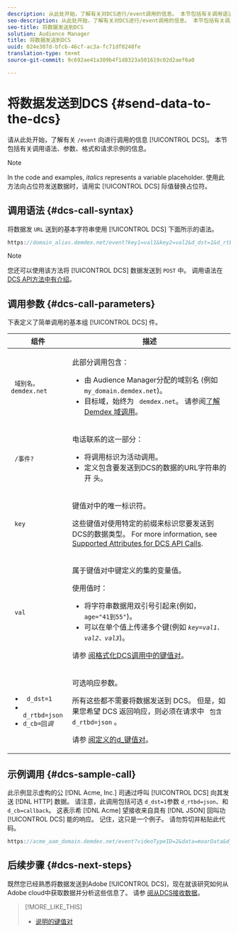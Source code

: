 ```yaml
---
description: 从此处开始，了解有关对DCS进行/event调用的信息。 本节包括有关调用语法、参数、格式和请求示例的信息。
seo-description: 从此处开始，了解有关对DCS进行/event调用的信息。 本节包括有关调用语法、参数、格式和请求示例的信息。
seo-title: 将数据发送到DCS
solution: Audience Manager
title: 将数据发送到DCS
uuid: 024e307d-bfcb-46cf-ac3a-fc71df0248fe
translation-type: tm+mt
source-git-commit: 9c692ae41a309b4f1d8323a501619c02d2aef6a0

---
```



# 将数据发送到DCS {#send-data-to-the-dcs}

请从此处开始，了解有关 `/event` 向进行调用的信息 [!UICONTROL DCS]。 本节包括有关调用语法、参数、格式和请求示例的信息。

>[!NOTE]
>
>In the code and examples, *italics* represents a variable placeholder. 使用此方法向占位符发送数据时，请用实 [!UICONTROL DCS] 际值替换占位符。

## 调用语法 {#dcs-call-syntax}

将数据发 `URL` 送到的基本字符串使用 [!UICONTROL DCS] 下面所示的语法。

```js
https://domain_alias.demdex.net/event?key1=val1&key2=val2&d_dst=1&d_rtbd=json&d_cb=callback
```

>[!NOTE]
>
>您还可以使用该方法将 [!UICONTROL DCS] 数据发送到 `POST` 中。 调用语法在 [DCS API方法中有介绍](../../../api/dcs-intro/dcs-api-reference/dcs-api-methods.md)。

## 调用参数 {#dcs-call-parameters}

下表定义了简单调用的基本组 [!UICONTROL DCS] 件。

<table id="table_5F6A5B324EB848168543386516FBF384"> 
 <thead> 
  <tr> 
   <th colname="col1" class="entry"> 组件 </th> 
   <th colname="col2" class="entry"> 描述 </th> 
  </tr> 
 </thead>
 <tbody> 
  <tr> 
   <td colname="col1"> <p> <code> 域别名。demdex.net</code> </p> </td> 
   <td colname="col2"> <p>此部分调用包含： </p> <p> 
     <ul id="ul_3EDA9C7BA6794D06BCB07A75A9BD2372"> 
      <li id="li_74624CA78D6F4536A8164AE1FA1DECB9">由 <span class="keyword"> Audience Manager分配的域别名</span> (例如 <code> my_domain.demdex.net</code>)。 </li> 
      <li id="li_08ABE91CA247403AA480B3FB4BEF83BA">目标域，始终为 <code> demdex.net</code>。 请参阅<a href="../../../reference/demdex-calls.md">了解 Demdex 域调用</a>。 </li> 
     </ul> </p> </td> 
  </tr> 
  <tr> 
   <td colname="col1"> <p> <code> /事件?</code> </p> </td> 
   <td colname="col2"> <p>电话联系的这一部分： </p> <p> 
     <ul id="ul_6332444A305A4F12A7CBE471CA508516"> 
      <li id="li_1C5C111B2B0E4621B3FC0C20D6516041">将调用标识为活动调用。 </li> 
      <li id="li_DBCE9B1C70604A629ECD7AC0A9052198">定义包含要发送到DCS的数据的URL字符串的开 <span class="wintitle"> 头</span>。 </li> 
     </ul> </p> </td> 
  </tr> 
  <tr> 
   <td colname="col1"> <p> <code> key</code> </p> </td> 
   <td colname="col2"> <p>键值对中的唯一标识符。 </p> <p>这些键值对使用特定的前缀来标识您要发送到 <span class="wintitle"> DCS的数据类型</span>。 For more information, see <a href="../../../api/dcs-intro/dcs-api-reference/dcs-keys.md"> Supported Attributes for DCS API Calls</a>. </p> </td> 
  </tr> 
  <tr> 
   <td colname="col1"> <p> <code> val</code> </p> </td> 
   <td colname="col2"> <p>属于键值对中键定义的集的变量值。 </p> <p>使用值时： </p> <p> 
     <ul id="ul_624DC78759F74AD8920220058E54E083"> 
      <li id="li_091E5B4820EC4A93B775433E428E74AB">将字符串数据用双引号引起来(例如， <code> age="41到55"</code>)。 </li> 
      <li id="li_C558E3BA6EE34413BBBB962D4CD0D10E">可以在单个值上传递多个键(例如 <i><code>key</i>=<i>val1、val2、val3</i></code></i>)。 </i></li> 
     </ul> </p> <p>请参 <a href="../../../api/dcs-intro/dcs-api-reference/dcs-key-format.md"> 阅格式化DCS调用中的键值对</a>。 </p> </td>
  </tr> 
  <tr> 
   <td colname="col1"> <p> 
     <ul id="ul_36E2C1A0538D4D2C94DFC1335720A524"> 
      <li id="li_8902EED431CE4F0189A94868FA52DB1F"> <code> d_dst=1</code> </li> 
      <li id="li_4B6B29499D444E31808DE0A9AA0442D0"> <code> d_rtbd=json</code> </li> 
      <li id="li_3430CD0438604B83BE6437E6EC480816"> <code>d_cb=回<i>调</i></code> </li>
     </ul> </p> </td> 
   <td colname="col2"> <p>可选响应参数。 </p> <p> 所有这些都不需要将数据发送到 <span class="wintitle"> DCS</span>。 但是，如果您希望 <span class="wintitle"> DCS</span> 返回响应，则必须在请求中 <code> 包含d_rtbd=json</code> 。 </p> <p>请参 <a href="../../../api/dcs-intro/dcs-api-reference/dcs-keys.md#d-attributes"> 阅定义的d_键值对</a>。 </p> </td> 
  </tr>
 </tbody>
</table>

## 示例调用 {#dcs-sample-call}

此示例显示虚构的公 [!DNL Acme, Inc.] 司通过呼叫 [!UICONTROL DCS] 向其发送 [!DNL HTTP] 数据。 请注意，此调用包括可选 `d_dst=1`参数 `d_rtbd=json`、和 `d_cb=callback`。 这表示希 [!DNL Acme] 望接收来自具有 [!DNL JSON] 回叫功 [!UICONTROL DCS] 能的响应。 记住，这只是一个例子。 请勿剪切并粘贴此代码。

```js
https://acme_aam_domain.demdex.net/event?videoTypeID=2&data=moarData&d_dst=1&d_rtbd=json&d_cb=acme_callback
```

## 后续步骤 {#dcs-next-steps}

既然您已经熟悉将数据发送到Adobe [!UICONTROL DCS]，现在就该研究如何从Adobe cloud中获取数据并分析这些信息了。 请参 [阅从DCS接收数据](../../../api/dcs-intro/dcs-event-calls/dcs-url-receive.md)。

>[!MORE_LIKE_THIS]
>
>* [说明的键值对](../../../reference/key-value-pairs-explained.md)

